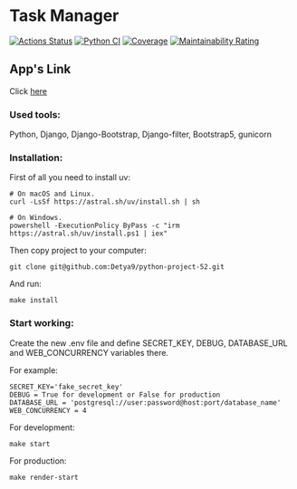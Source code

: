# Task Manager
[![Actions Status](https://github.com/Detya9/python-project-52/actions/workflows/hexlet-check.yml/badge.svg)](https://github.com/Detya9/python-project-52/actions)
[![Python CI](https://github.com/Detya9/python-project-52/actions/workflows/pyci.yml/badge.svg?branch=main)](https://github.com/Detya9/python-project-52/actions/workflows/pyci.yml)
[![Coverage](https://sonarcloud.io/api/project_badges/measure?project=Detya9_python-project-52&metric=coverage)](https://sonarcloud.io/summary/new_code?id=Detya9_python-project-52)
[![Maintainability Rating](https://sonarcloud.io/api/project_badges/measure?project=Detya9_python-project-52&metric=sqale_rating)](https://sonarcloud.io/summary/new_code?id=Detya9_python-project-52)
## App's Link
Click [here](https://python-project-52-zwm5.onrender.com)
### Used tools:
Python, Django, Django-Bootstrap, Django-filter, Bootstrap5, gunicorn
### Installation:
First of all you need to install uv:
```
# On macOS and Linux.
curl -LsSf https://astral.sh/uv/install.sh | sh
```
```
# On Windows.
powershell -ExecutionPolicy ByPass -c "irm https://astral.sh/uv/install.ps1 | iex"
```
Then copy project to your computer:
```
git clone git@github.com:Detya9/python-project-52.git
```
And run:
```
make install
```
### Start working:
Create the new .env file and define SECRET_KEY, DEBUG, DATABASE_URL and WEB_CONCURRENCY variables there.

For example:
```
SECRET_KEY='fake_secret_key'
DEBUG = True for development or False for production
DATABASE_URL = 'postgresql://user:password@host:port/database_name'
WEB_CONCURRENCY = 4
```
For development:
```
make start
```
For production:
```
make render-start
```

